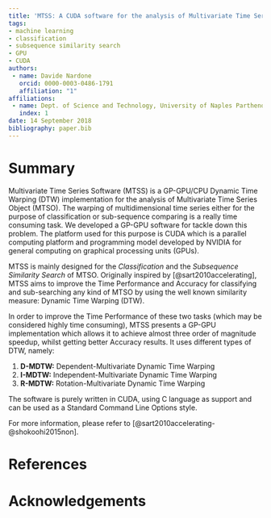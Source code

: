 ```yaml
---
title: 'MTSS: A CUDA software for the analysis of Multivariate Time Series'
tags:
- machine learning
- classification
- subsequence similarity search
- GPU
- CUDA
authors:
 - name: Davide Nardone
   orcid: 0000-0003-0486-1791
   affiliation: "1"
affiliations:
 - name: Dept. of Science and Technology, University of Naples Parthenope
   index: 1
date: 14 September 2018
bibliography: paper.bib
---
```


# Summary
Multivariate Time Series Software (MTSS) is a GP-GPU/CPU Dynamic Time Warping (DTW) implementation for the analysis of Multivariate Time Series Object (MTSO). The warping of multidimensional time series either for the purpose of classification or sub-sequence comparing is a really time consuming task. We developed a GP-GPU software for tackle down this problem. The platform used for this purpose is CUDA which is a parallel computing platform and programming model developed by NVIDIA for general computing on graphical processing units (GPUs).

MTSS is mainly designed for the *Classification* and the *Subsequence Similarity Search* of MTSO. Originally inspired by [@sart2010accelerating], MTSS aims to improve the Time Performance and Accuracy for classifying and sub-searching any kind of MTSO by using the well known similarity measure: Dynamic Time Warping (DTW).

In order to improve the Time Performance of these two tasks (which may be considered highly time consuming), MTSS presents a GP-GPU implementation which allows it to achieve almost three order of magnitude speedup, whilst getting better Accuracy results. It uses different types of DTW, namely:

1. **D-MDTW:** Dependent-Multivariate Dynamic Time Warping
2. **I-MDTW:** Independent-Multivariate Dynamic Time Warping
3. **R-MDTW:** Rotation-Multivariate Dynamic Time Warping

The software is purely written in CUDA, using C language as support and can be used as a Standard Command Line Options style.

For more information, please refer to [@sart2010accelerating-@shokoohi2015non].

# References

# Acknowledgements
